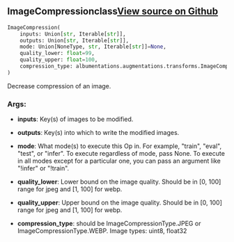 ## ImageCompression<span class="tag">class</span><a class="sourcelink" href=https://github.com/fastestimator/fastestimator/blob/r1.2/fastestimator/op/numpyop/univariate/image_compression.py/#L24-L54>View source on Github</a>
```python
ImageCompression(
	inputs: Union[str, Iterable[str]],
	outputs: Union[str, Iterable[str]],
	mode: Union[NoneType, str, Iterable[str]]=None,
	quality_lower: float=99,
	quality_upper: float=100,
	compression_type: albumentations.augmentations.transforms.ImageCompression.ImageCompressionType=<ImageCompressionType.JPEG:  0>
)
```
Decrease compression of an image.


<h3>Args:</h3>


* **inputs**: Key(s) of images to be modified.

* **outputs**: Key(s) into which to write the modified images.

* **mode**: What mode(s) to execute this Op in. For example, "train", "eval", "test", or "infer". To execute regardless of mode, pass None. To execute in all modes except for a particular one, you can pass an argument like "!infer" or "!train".

* **quality_lower**: Lower bound on the image quality. Should be in [0, 100] range for jpeg and [1, 100] for webp.

* **quality_upper**: Upper bound on the image quality. Should be in [0, 100] range for jpeg and [1, 100] for webp.

* **compression_type**: should be ImageCompressionType.JPEG or ImageCompressionType.WEBP. Image types: uint8, float32

